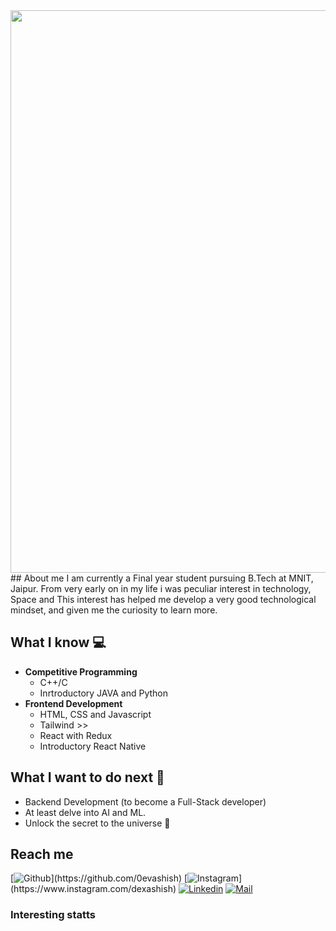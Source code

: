 <div align="center">
	<img src="https://github.com/0evashish/images/blob/main/Add%20a%20heading.png" width ="900" />
</div>
## About me
I am currently a Final year student pursuing B.Tech at MNIT, Jaipur.
From very early on in my life i was peculiar interest in technology, Space and This interest has helped me develop a very good technological mindset, and given me the curiosity to learn more.

## What I know :computer:
- **Competitive Programming**
	- C++/C
	- Inrtroductory JAVA and Python
- **Frontend Development**
	- HTML, CSS and Javascript
	- Tailwind >>
	- React with Redux 
	- Introductory React Native 

## What I want to do next :thinking:
- Backend Development (to become a Full-Stack developer)
- At least delve into AI and ML.
- Unlock the secret to the universe :rofl:

## Reach me 
[![Github]([https://img.shields.io/github/followers/sarthakbh321?label=Follow&style=social](https://github.com/0evashish/social-icons/blob/master/PNG/White/Github_white.png))](https://github.com/0evashish)
[![Instagram]([https://img.shields.io/badge/-@sarthak_bharadwaj-red?style=flat-square&logo=instagram&logoColor=white&link=https://www.instagram.com/sarthak_bharadwaj_/](https://github.com/0evashish/social-icons/blob/master/PNG/White/Gmail_white.png))](https://www.instagram.com/dexashish)
[![Linkedin](https://github.com/0evashish/social-icons/blob/master/PNG/White/LinkedIN_white.png)](https://www.linkedin.com/in/dexashish)
[![Mail](https://github.com/0evashish/social-icons/blob/master/PNG/White/Gmail_white.png)](mailto:devashishbadariya@gmail.com)


### Interesting statts

[twitter]: https://twitter.com/Dexashish
[youtube]: https://www.youtube.com/channel/UC-PsRgaB8FlKrJjI4Wy_8ZQ
[linkedin]: https://linkedin.com/in/dexashish
[reddit]: https://www.reddit.com/user/0avortex/
